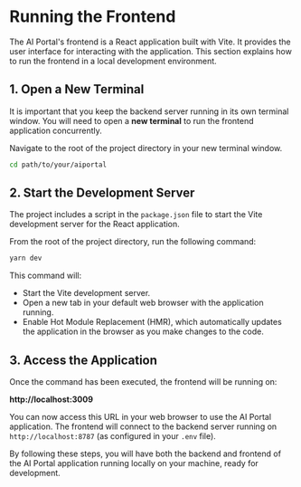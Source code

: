 # Running the Frontend

The AI Portal's frontend is a React application built with Vite. It provides the user interface for interacting with the application. This section explains how to run the frontend in a local development environment.

## 1. Open a New Terminal

It is important that you keep the backend server running in its own terminal window. You will need to open a **new terminal** to run the frontend application concurrently.

Navigate to the root of the project directory in your new terminal window.

```bash
cd path/to/your/aiportal
```

## 2. Start the Development Server

The project includes a script in the `package.json` file to start the Vite development server for the React application.

From the root of the project directory, run the following command:

```bash
yarn dev
```

This command will:

*   Start the Vite development server.
*   Open a new tab in your default web browser with the application running.
*   Enable Hot Module Replacement (HMR), which automatically updates the application in the browser as you make changes to the code.

## 3. Access the Application

Once the command has been executed, the frontend will be running on:

**http://localhost:3009**

You can now access this URL in your web browser to use the AI Portal application. The frontend will connect to the backend server running on `http://localhost:8787` (as configured in your `.env` file).

By following these steps, you will have both the backend and frontend of the AI Portal application running locally on your machine, ready for development.